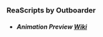 ### ReaScripts by Outboarder

* ##### Animation Preview [Wiki](https://github.com/Outboarder/ReaScripts/wiki/Hi-and-Welcome)
